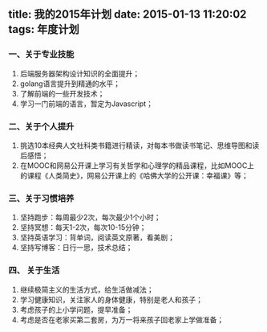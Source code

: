 title: 我的2015年计划
date: 2015-01-13 11:20:02
tags: 年度计划
---
### 一、关于专业技能
1. 后端服务器架构设计知识的全面提升；
2. golang语言提升到精通的水平；
3. 了解前端的一些开发技术；
4. 学习一门前端的语言，暂定为Javascript；

### 二、关于个人提升
1. 挑选10本经典人文社科类书籍进行精读，对每本书做读书笔记、思维导图和读后感悟；
2. 在MOOC和网易公开课上学习有关哲学和心理学的精品课程，比如MOOC上的课程《人类简史》，网易公开课上的《哈佛大学的公开课：幸福课》等；

### 三、关于习惯培养
1. 坚持跑步：每周最少2次，每次最少1个小时；
2. 坚持冥想：每天1-2次，每次10-15分钟；
3. 坚持英语学习：背单词，阅读英文原著，看美剧；
4. 坚持写博客：日行一思，技术总结；

### 四、 关于生活
1. 继续极简主义的生活方式，给生活做减法；
2. 学习健康知识，关注家人的身体健康，特别是老人和孩子；
3. 考虑孩子的上小学问题，提早准备；
4. 考虑是否在老家买第二套房，为万一将来孩子回老家上学做准备；

